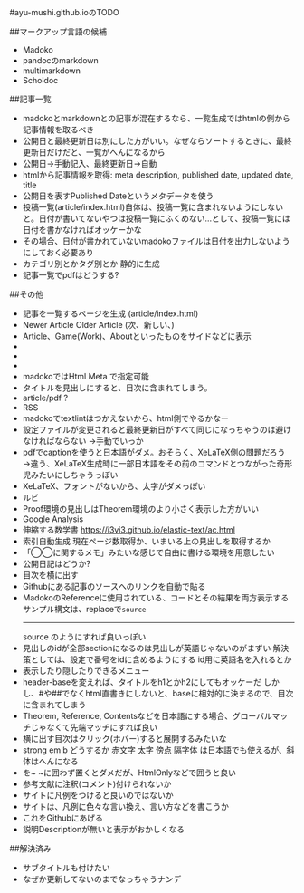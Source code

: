 #ayu-mushi.github.ioのTODO


##マークアップ言語の候補
* Madoko
* pandocのmarkdown
* multimarkdown
* Scholdoc


##記事一覧
* madokoとmarkdownとの記事が混在するなら、一覧生成ではhtmlの側から記事情報を取るべき
* 公開日と最終更新日は別にした方がいい。なぜならソートするときに、最終更新日だけだと、一覧がへんになるから
* 公開日→手動記入、最終更新日→自動
* htmlから記事情報を取得: meta description, published date, updated date, title
* 公開日を表すPublished Dateというメタデータを使う
* 投稿一覧(article/index.html)自体は、投稿一覧に含まれないようにしないと。日付が書いてないやつは投稿一覧にふくめない…として、投稿一覧には日付を書かなければオッケーかな
* その場合、日付が書かれていないmadokoファイルは日付を出力しないようにしておく必要あり
* カテゴリ別とかタグ別とか 静的に生成
* 記事一覧でpdfはどうする?


##その他
* 記事を一覧するページを生成 (article/index.html)
* Newer Article Older Article (次、新しい、)
* Article、Game(Work)、Aboutといったものをサイドなどに表示
* <meta name="twitter:title" content="About me">
* <meta name="keywords" content="">
* <meta name="twitter:site" content="mushi_ayumu">
* <meta name="description"> madokoではHtml Meta で指定可能
* タイトルを見出しにすると、目次に含まれてしまう。
* article/pdf ?
* RSS
* madokoでtextlintはつかえないから、html側でやるかなー
* 設定ファイルが変更されると最終更新日がすべて同じになっちゃうのは避けなければならない →手動でいっか
* pdfでcaptionを使うと日本語がダメ。おそらく、XeLaTeX側の問題だろう →違う、XeLaTeX生成時に一部日本語をその前のコマンドとつながった奇形児みたいにしちゃうっぽい
* XeLaTeX、フォントがないから、太字がダメっぽい
* ルビ
* Proof環境の見出しはTheorem環境のより小さく表示した方がいい
* Google Analysis
* 伸縮する数学書 https://i3vi3.github.io/elastic-text/ac.html
* 索引自動生成 現在ページ数取得か、いまいる上の見出しを取得するか
* 「◯◯に関するメモ」みたいな感じで自由に書ける環境を用意したい
* 公開日記はどうか?
* 目次を横に出す
* Githubにある記事のソースへのリンクを自動で貼る
* MadokoのReferenceに使用されている、コードとその結果を両方表示するサンプル構文は、replaceで``` source ``` <hr> source のようにすれば良いっぽい
* 見出しのidが全部sectionになるのは見出しが英語じゃないのがまずい 解決策としては、設定で番号をidに含めるようにする id用に英語名を入れるとか
* 表示したり隠したりできるメニュー
* header-baseを変えれば、タイトルをh1とかh2にしてもオッケーだ しかし、#や##でなくhtml直書きにしないと、baseに相対的に決まるので、目次に含まれてしまう
* Theorem, Reference, Contentsなどを日本語にする場合、グローバルマッチじゃなくて先端マッチにすれば良い
* 横に出す目次はクリック(ホバー)すると展開するみたいな
* strong em b どうするか 赤文字 太字 傍点 隔字体 は日本語でも使えるが、斜体はへんになる
* <main>を~ ~に囲わず置くとダメだが、HtmlOnlyなどで囲うと良い
* 参考文献に注釈(コメント)付けられないか
* サイトに凡例をつけると良いのではないか
* サイトは、凡例に色々な言い換え、言い方などを書こうか
* これをGithubにあげる
* 説明Descriptionが無いと表示がおかしくなる

##解決済み
* サブタイトルも付けたい
* なぜか更新してないのまでなっちゃうナンデ
